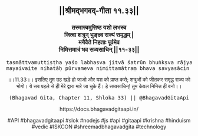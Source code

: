 <center><h2>||श्रीमद्‍भगवद्‍-गीता ११.३३||</h2>
<h3>तस्मात्त्वमुत्तिष्ठ यशो लभस्व<br/>जित्वा शत्रून् भुङ्क्ष्व राज्यं समृद्धम् |<br/>मयैवैते निहताः पूर्वमेव<br/>निमित्तमात्रं भव सव्यसाचिन् ||११-३३||</h3>
<pre>tasmāttvamuttiṣṭha yaśo labhasva jitvā śatrūn bhuṅkṣva rājyaṃ samṛddham .<br/>mayaivaite nihatāḥ pūrvameva nimittamātraṃ bhava savyasācin ||11-33||</pre>
<p>।।11.33।। इसलिए तुम उठ खड़े हो जाओ और यश को प्राप्त करो; शत्रुओं को जीतकर समृद्ध राज्य को भोगो। ये सब पहले से ही मेरे द्वारा मारे जा चुके हैं। हे सव्यसाचिन्! तुम केवल निमित्त ही बनो।।</p>
<pre>(Bhagavad Gita, Chapter 11, Shloka 33) || @BhagavadGitaApi</pre><p>https://docs.bhagavadgitaapi.in/</p><p>#API #bhagavadgitaapi #slok #nodejs #js #api #gitaapi #krishna #hinduism #vedic #ISKCON #shreemadbhagavadgita #technology</p></center>